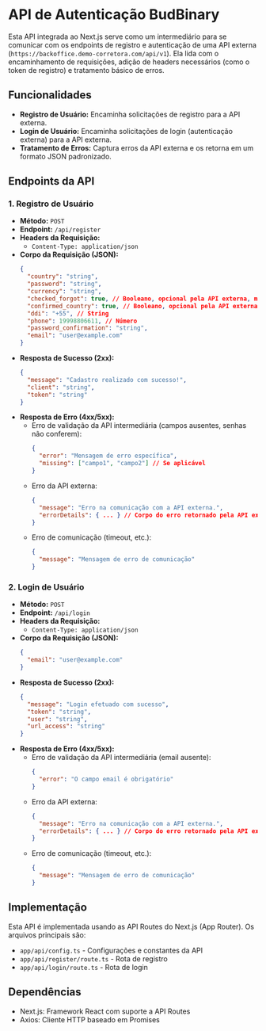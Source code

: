 # API de Autenticação BudBinary

Esta API integrada ao Next.js serve como um intermediário para se comunicar com os endpoints de registro e autenticação de uma API externa (`https://backoffice.demo-corretora.com/api/v1`). Ela lida com o encaminhamento de requisições, adição de headers necessários (como o token de registro) e tratamento básico de erros.

## Funcionalidades

*   **Registro de Usuário:** Encaminha solicitações de registro para a API externa.
*   **Login de Usuário:** Encaminha solicitações de login (autenticação externa) para a API externa.
*   **Tratamento de Erros:** Captura erros da API externa e os retorna em um formato JSON padronizado.

## Endpoints da API

### 1. Registro de Usuário

*   **Método:** `POST`
*   **Endpoint:** `/api/register`
*   **Headers da Requisição:**
    *   `Content-Type: application/json`
*   **Corpo da Requisição (JSON):**
    ```json
    {
      "country": "string",
      "password": "string",
      "currency": "string",
      "checked_forgot": true, // Booleano, opcional pela API externa, mas incluído aqui
      "confirmed_country": true, // Booleano, opcional pela API externa, mas incluído aqui
      "ddi": "+55", // String
      "phone": 19998806611, // Número
      "password_confirmation": "string",
      "email": "user@example.com"
    }
    ```
*   **Resposta de Sucesso (2xx):**
    ```json
    {
      "message": "Cadastro realizado com sucesso!",
      "client": "string",
      "token": "string"
    }
    ```
*   **Resposta de Erro (4xx/5xx):**
    *   Erro de validação da API intermediária (campos ausentes, senhas não conferem):
        ```json
        {
          "error": "Mensagem de erro específica",
          "missing": ["campo1", "campo2"] // Se aplicável
        }
        ```
    *   Erro da API externa:
        ```json
        {
          "message": "Erro na comunicação com a API externa.",
          "errorDetails": { ... } // Corpo do erro retornado pela API externa
        }
        ```
    *   Erro de comunicação (timeout, etc.):
        ```json
        {
          "message": "Mensagem de erro de comunicação"
        }
        ```

### 2. Login de Usuário

*   **Método:** `POST`
*   **Endpoint:** `/api/login`
*   **Headers da Requisição:**
    *   `Content-Type: application/json`
*   **Corpo da Requisição (JSON):**
    ```json
    {
      "email": "user@example.com"
    }
    ```
*   **Resposta de Sucesso (2xx):**
    ```json
    {
      "message": "Login efetuado com sucesso",
      "token": "string",
      "user": "string",
      "url_access": "string"
    }
    ```
*   **Resposta de Erro (4xx/5xx):**
    *   Erro de validação da API intermediária (email ausente):
        ```json
        {
          "error": "O campo email é obrigatório"
        }
        ```
    *   Erro da API externa:
        ```json
        {
          "message": "Erro na comunicação com a API externa.",
          "errorDetails": { ... } // Corpo do erro retornado pela API externa
        }
        ```
    *   Erro de comunicação (timeout, etc.):
        ```json
        {
          "message": "Mensagem de erro de comunicação"
        }
        ```

## Implementação

Esta API é implementada usando as API Routes do Next.js (App Router). Os arquivos principais são:

- `app/api/config.ts` - Configurações e constantes da API
- `app/api/register/route.ts` - Rota de registro
- `app/api/login/route.ts` - Rota de login

## Dependências

*   Next.js: Framework React com suporte a API Routes
*   Axios: Cliente HTTP baseado em Promises